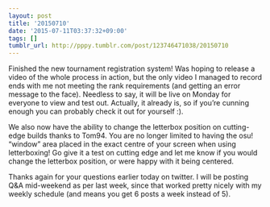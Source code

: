 ```yaml
---
layout: post
title: '20150710'
date: '2015-07-11T03:37:32+09:00'
tags: []
tumblr_url: http://pppy.tumblr.com/post/123746471038/20150710
---
```

Finished the new tournament registration system! Was hoping to release a video of the whole process in action, but the only video I managed to record ends with me not meeting the rank requirements (and getting an error message to the face). Needless to say, it will be live on Monday for everyone to view and test out. Actually, it already is, so if you’re cunning enough you can probably check it out for yourself :).



We also now have the ability to change the letterbox position on cutting-edge builds thanks to Tom94. You are no longer limited to having the osu! “window” area placed in the exact centre of your screen when using letterboxing! Go give it a test on cutting edge and let me know if you would change the letterbox position, or were happy with it being centered.

Thanks again for your questions earlier today on twitter. I will be posting Q&A mid-weekend as per last week, since that worked pretty nicely with my weekly schedule (and means you get 6 posts a week instead of 5).
